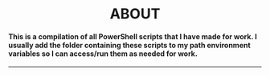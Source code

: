 <h1 style="text-align: center"> ABOUT</h1>

#### This is a compilation of all PowerShell scripts that I have made for work.  I usually add the folder containing these scripts to my path environment variables so I can access/run them as needed for work.

---
